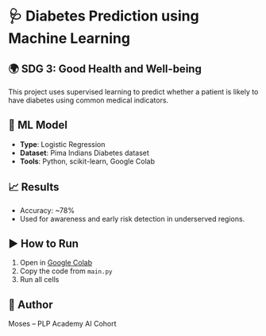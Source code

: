 # 🩺 Diabetes Prediction using Machine Learning

## 🌍 SDG 3: Good Health and Well-being

This project uses supervised learning to predict whether a patient is likely to have diabetes using common medical indicators.

## 🧠 ML Model
- **Type**: Logistic Regression
- **Dataset**: Pima Indians Diabetes dataset
- **Tools**: Python, scikit-learn, Google Colab

## 📈 Results
- Accuracy: ~78%
- Used for awareness and early risk detection in underserved regions.



## ▶ How to Run
1. Open in [Google Colab](https://colab.research.google.com/)
2. Copy the code from `main.py`
3. Run all cells

## 🤖 Author
Moses – PLP Academy AI Cohort
